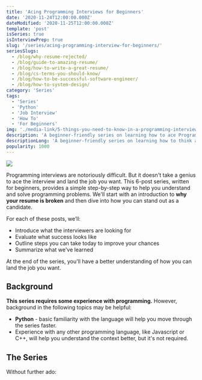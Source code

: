 ```yaml
---
title: 'Acing Programming Interviews for Beginners'
date: '2020-11-24T12:00:00.000Z'
dateModified: '2020-11-25T12:00:00.000Z'
template: 'post'
isSeries: true
isInterviewPrep: true
slug: '/series/acing-programming-interview-for-beginners/'
seriesSlugs:
  - /blog/why-resume-rejected/
  - /blog/guide-to-amazing-resume/
  - /blog/how-to-write-a-great-resume/
  - /blog/cs-terms-you-should-know/
  - /blog/how-to-be-successful-software-engineer/
  - /blog/how-to-system-design/
category: 'Series'
tags:
  - 'Series'
  - 'Python'
  - 'Job Interview'
  - 'How To'
  - 'For Beginners'
img: './media-link/5-things-you-need-to-know-in-a-programming-interview.jpeg'
description: 'A beginner-friendly series on learning how to ace Programming Interviews.'
descriptionLong: 'A beginner-friendly series on learning how to think about, brainstorm and solve coding questions.'
popularity: 1000
---
```


![](./media-link/5-things-you-need-to-know-in-a-programming-interview.jpeg)

Programming interviews are notoriously difficult. But it doesn't take a genius to ace the interview and land the job you want. This 6-post series, written for beginners, provides a simple step-by-step way to help you understand and solve programming problems. We'll start with an introduction to **why your resume is broken** and then dive into how you can stand out as a candidate.

For each of these posts, we’ll:

- Introduce what the interviewers are looking for
- Evaluate what success looks like
- Outline steps you can take today to improve your chances
- Summarize what we've learned

At the end of the series, you'll have a better understanding of how you can land the job you want.

## Background

**This series requires some experience with programming.** However, background in the following topics may be helpful:

- **Python** - basic familiarity with the language will help you move through the series faster.
- Experience with any other programming language, like Javascript or C++, will help you understand the context better, but it's not required.

## The Series

Without further ado:
